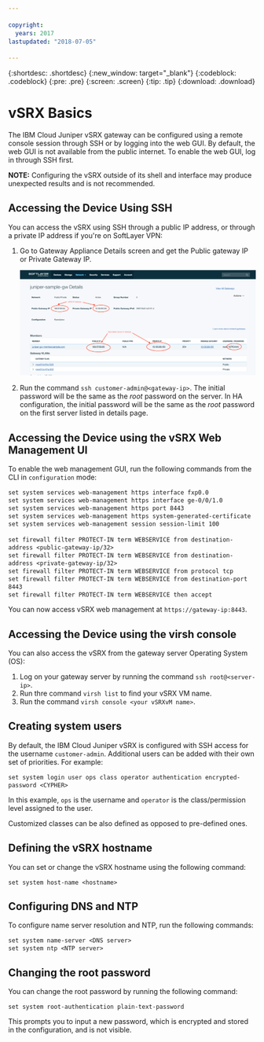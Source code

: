 ```yaml
---

copyright:
  years: 2017
lastupdated: "2018-07-05"

---
```


{:shortdesc: .shortdesc}
{:new_window: target="_blank"}
{:codeblock: .codeblock}
{:pre: .pre}
{:screen: .screen}
{:tip: .tip}
{:download: .download}

# vSRX Basics
The IBM Cloud Juniper vSRX gateway can be configured using a remote console session through SSH or by logging into the web GUI. By default, the web GUI is not available from the public internet. To enable the web GUI, log in through SSH first.

**NOTE:** Configuring the vSRX outside of its shell and interface may produce unexpected results and is not recommended.

## Accessing the Device Using SSH

You can access the vSRX using SSH through a public IP address, or through a private IP address if you're on SoftLayer VPN:

1. Go to Gateway Appliance Details screen and get the Public gateway IP or Private Gateway IP.

	![Gateway Appliance Details](images/basics.png)

2. Run the command `ssh customer-admin@<gateway-ip>`. The initial password will be the same as the *root* password on the server. In HA configuration, the initial password will be the same as the *root* password on the first server listed in details page.


## Accessing the Device using the vSRX Web Management UI

To enable the web management GUI, run the following commands from the CLI in `configuration` mode:

```
set system services web-management https interface fxp0.0
set system services web-management https interface ge-0/0/1.0
set system services web-management https port 8443
set system services web-management https system-generated-certificate
set system services web-management session session-limit 100

set firewall filter PROTECT-IN term WEBSERVICE from destination-address <public-gateway-ip/32>
set firewall filter PROTECT-IN term WEBSERVICE from destination-address <private-gateway-ip/32>
set firewall filter PROTECT-IN term WEBSERVICE from protocol tcp
set firewall filter PROTECT-IN term WEBSERVICE from destination-port 8443
set firewall filter PROTECT-IN term WEBSERVICE then accept
```

You can now access vSRX web management at `https://gateway-ip:8443`.


## Accessing the Device using the virsh console

You can also access the vSRX from the gateway server Operating System (OS):
1. Log on your gateway server by running the command `ssh root@<server-ip>`.
2. Run thre command `virsh list` to find your vSRX VM name.
3. Run the command `virsh console <your vSRXvM name>`.

## Creating system users

By default, the IBM Cloud Juniper vSRX is configured with SSH access for the username `customer-admin`. Additional users can be added with their own set of priorities. For example:

```
set system login user ops class operator authentication encrypted-password <CYPHER>
```

In this example, `ops` is the username and `operator` is the class/permission level assigned to the user.

Customized classes can be also defined as opposed to pre-defined ones.

## Defining the vSRX hostname

You can set or change the vSRX hostname using the following command:

```
set system host-name <hostname>
```

## Configuring DNS and NTP

To configure name server resolution and NTP, run the following commands:

```
set system name-server <DNS server>
set system ntp <NTP server>
```

## Changing the root password

You can change the root password by running the following command:

```
set system root-authentication plain-text-password
```

This prompts you to input a new password, which is encrypted and stored in the configuration, and is not visible.
